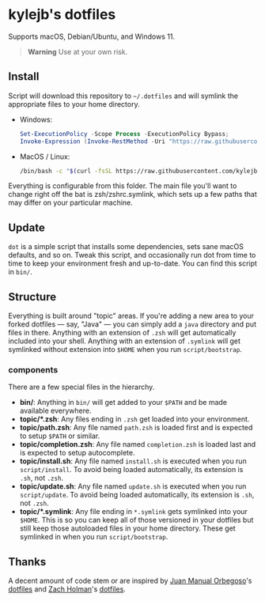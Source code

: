 # kylejb's dotfiles

Supports macOS, Debian/Ubuntu, and Windows 11.

> **Warning**
> Use at your own risk.

## Install

Script will download this repository to `~/.dotfiles` and will symlink the appropriate files to your home directory.

* Windows:

    ```ps1
    Set-ExecutionPolicy -Scope Process -ExecutionPolicy Bypass;
    Invoke-Expression (Invoke-RestMethod -Uri "https://raw.githubusercontent.com/kylejb/dotfiles/HEAD/installer.ps1")
    ```

* MacOS / Linux:

    ```bash
    /bin/bash -c "$(curl -fsSL https://raw.githubusercontent.com/kylejb/dotfiles/HEAD/installer.sh)"
    ```

Everything is configurable from this folder. The main file you'll want to change right off the bat is zsh/zshrc.symlink, which sets up a few paths that may differ on your particular machine.

## Update

`dot` is a simple script that installs some dependencies, sets sane macOS defaults, and so on. Tweak this script, and occasionally run dot from time to time to keep your environment fresh and up-to-date. You can find this script in `bin/`.

## Structure

Everything is built around "topic" areas. If you're adding a new area to your
forked dotfiles — say, "Java" — you can simply add a `java` directory and put
files in there. Anything with an extension of `.zsh` will get automatically
included into your shell. Anything with an extension of `.symlink` will get
symlinked without extension into `$HOME` when you run `script/bootstrap`.

### components

There are a few special files in the hierarchy.

- **bin/**: Anything in `bin/` will get added to your `$PATH` and be made
  available everywhere.
- **topic/\*.zsh**: Any files ending in `.zsh` get loaded into your
  environment.
- **topic/path.zsh**: Any file named `path.zsh` is loaded first and is
  expected to setup `$PATH` or similar.
- **topic/completion.zsh**: Any file named `completion.zsh` is loaded
  last and is expected to setup autocomplete.
- **topic/install.sh**: Any file named `install.sh` is executed when you run `script/install`. To avoid being loaded automatically, its extension is `.sh`, not `.zsh`.
- **topic/update.sh**: Any file named `update.sh` is executed when you run `script/update`. To avoid being loaded automatically, its extension is `.sh`, not `.zsh`.
- **topic/\*.symlink**: Any file ending in `*.symlink` gets symlinked into
  your `$HOME`. This is so you can keep all of those versioned in your dotfiles
  but still keep those autoloaded files in your home directory. These get
  symlinked in when you run `script/bootstrap`.

## Thanks

A decent amount of code stem or are inspired by [Juan Manual Orbegoso](https://github.com/JMOrbegoso)'s [dotfiles](https://github.com/JMOrbegoso/Dotfiles-for-Windows-11)
and [Zach Holman](https://github.com/holman)'s [dotfiles](https://github.com/holman/dotfiles).
